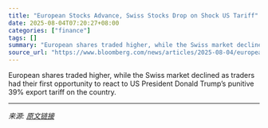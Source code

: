 ```yaml
---
title: "European Stocks Advance, Swiss Stocks Drop on Shock US Tariff"
date: 2025-08-04T07:20:27+08:00
categories: ["finance"]
tags: []
summary: "European shares traded higher, while the Swiss market declined as traders had their first opportunity to react to US President Donald Trump’s punitive 39% export tariff on the country."
source_url: "https://www.bloomberg.com/news/articles/2025-08-04/european-stocks-advance-swiss-stocks-drop-on-shock-us-tariff"
---
```


European shares traded higher, while the Swiss market declined as traders had their first opportunity to react to US President Donald Trump’s punitive 39% export tariff on the country.

---

*来源: [原文链接](https://www.bloomberg.com/news/articles/2025-08-04/european-stocks-advance-swiss-stocks-drop-on-shock-us-tariff)*
